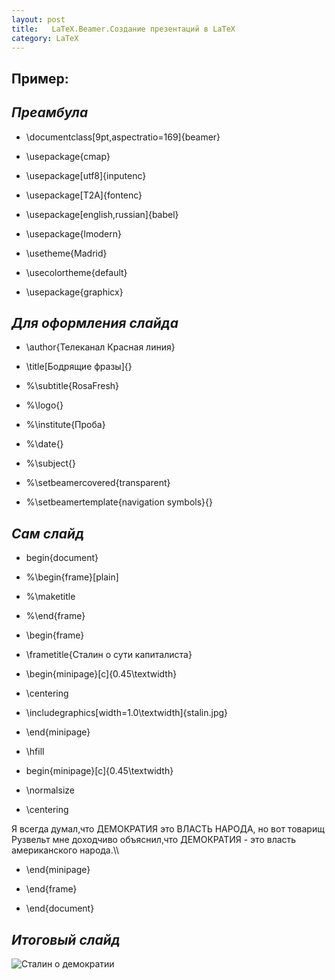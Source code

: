 ```yaml
---
layout: post
title:   LaTeX.Beamer.Создание презентаций в LaTeX
category: LaTeX
---
```


## Пример:

## ***Преамбула***

- \documentclass[9pt,aspectratio=169]{beamer}

- \usepackage{cmap}

- \usepackage[utf8]{inputenc}

- \usepackage[T2A]{fontenc}

- \usepackage[english,russian]{babel}

- \usepackage{lmodern}

- \usetheme{Madrid}

- \usecolortheme{default}

- \usepackage{graphicx}

## ***Для оформления слайда***

- \author{Телеканал Красная линия}

- \title[Бодрящие фразы]{}

- %\subtitle{RosaFresh}

- %\logo{}

- %\institute{Проба}

- %\date{}

- %\subject{}

- %\setbeamercovered{transparent}

- %\setbeamertemplate{navigation symbols}{}

## ***Сам слайд***

- begin{document}
	
- %\begin{frame}[plain]

- %\maketitle

- %\end{frame}
	
- \begin{frame}

- \frametitle{Сталин о сути капиталиста}

- \begin{minipage}[c]{0.45\textwidth}

- \centering

- \includegraphics[width=1.0\textwidth]{stalin.jpg}

- \end{minipage}

- \hfill

- begin{minipage}[c]{0.45\textwidth}

- \normalsize	

- \centering

Я всегда думал,что ДЕМОКРАТИЯ это ВЛАСТЬ НАРОДА, но вот товарищ Рузвельт мне доходчиво объяснил,что ДЕМОКРАТИЯ - это власть американского народа.\\\

- \end{minipage}

- \end{frame}

- \end{document}

## ***Итоговый слайд***

![Сталин о демократии](/Files/latex/stalin_about_dem.png)